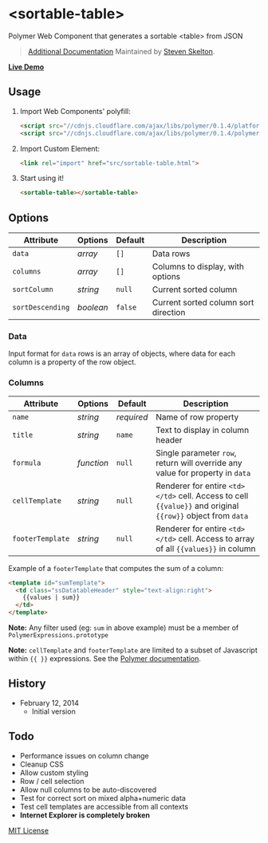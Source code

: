 &lt;sortable-table&gt;
================

Polymer Web Component that generates a sortable &lt;table> from JSON

> [Additional Documentation](http://stevenskelton.ca/)
> Maintained by [Steven Skelton](https://github.com/stevenrskelton).

**[Live Demo](http://stevenskelton.ca/)**

## Usage

1. Import Web Components' polyfill:

    ```html
    <script src="//cdnjs.cloudflare.com/ajax/libs/polymer/0.1.4/platform.js"></script>
    <script src="//cdnjs.cloudflare.com/ajax/libs/polymer/0.1.4/polymer.js"></script>
    ```

2. Import Custom Element:

    ```html
    <link rel="import" href="src/sortable-table.html">
    ```

3. Start using it!

    ```html
    <sortable-table></sortable-table>
    ```
	
## Options

Attribute  			| Options                   | Default             	| Description
---        			| ---                       | ---                 	| ---
`data`      		| *array*                  	| `[]`               	| Data rows
`columns`      		| *array*       			| `[]`               	| Columns to display, with options
`sortColumn`   		| *string*                  | `null`               	| Current sorted column
`sortDescending`   	| *boolean*                 | `false`              	| Current sorted column sort direction

### Data

Input format for `data` rows is an array of objects, where data for each column is a property of the row object.

### Columns

Attribute  			| Options                   | Default             	| Description
---        			| ---                       | ---                 	| ---
`name`      		| *string*                 	| _required_           	| Name of row property
`title`      		| *string*       			| `name`               	| Text to display in column header
`formula`   		| *function*                | `null`               	| Single parameter `row`, return will override any value for property in `data`
`cellTemplate`   	| *string*                 	| `null`              	| Renderer for entire `<td></td>` cell. Access to cell `{{value}}` and original `{{row}}` object from `data`
`footerTemplate`   	| *string*                 	| `null`              	| Renderer for entire `<td></td>` cell. Access to array of all `{{values}}` in column


Example of a `footerTemplate` that computes the sum of a column:

```html
<template id="sumTemplate">
  <td class="ssDatatableHeader" style="text-align:right">
	{{values | sum}}
  </td>
</template>
```
__Note:__  Any filter used (eg: `sum` in above example) must be a member of `PolymerExpressions.prototype`

__Note:__  `cellTemplate` and `footerTemplate` are limited to a subset of Javascript within `{{ }}` expressions.  See the [Polymer documentation](http://www.polymer-project.org/docs/polymer/expressions.html).

## History

* February 12, 2014
	* Initial version

## Todo

- Performance issues on column change
- Cleanup CSS
- Allow custom styling
- Row / cell selection
- Allow null columns to be auto-discovered
- Test for correct sort on mixed alpha+numeric data
- Test cell templates are accessible from all contexts
- __Internet Explorer is completely broken__

[MIT License](http://opensource.org/licenses/MIT)